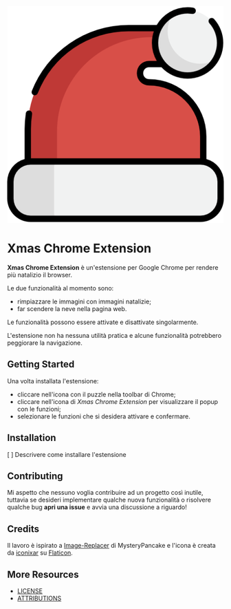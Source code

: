 ![Xmas Chrome Extension](icons/icon512.png)

# Xmas Chrome Extension

**Xmas Chrome Extension** è un'estensione per Google Chrome per rendere più natalizio il browser.

Le due funzionalità al momento sono:
 * rimpiazzare le immagini con immagini natalizie;
 * far scendere la neve nella pagina web.

Le funzionalità possono essere attivate e disattivate singolarmente.

L'estensione non ha nessuna utilità pratica e alcune funzionalità potrebbero peggiorare la navigazione.

## Getting Started

Una volta installata l'estensione:
 * cliccare nell'icona con il puzzle nella toolbar di Chrome;
 * cliccare nell'icona di _Xmas Chrome Extension_ per visualizzare il popup con le funzioni;
 * selezionare le funzioni che si desidera attivare e confermare.

## Installation

[ ] Descrivere come installare l'estensione

## Contributing

Mi aspetto che nessuno voglia contribuire ad un progetto così inutile, tuttavia se desideri implementare qualche nuova funzionalità o risolvere qualche bug **apri una issue** e avvia una discussione a riguardo!

## Credits

Il lavoro è ispirato a [Image-Replacer](https://github.com/MysteryPancake/Image-Replacer) di MysteryPancake e l'icona è creata da [iconixar](https://www.flaticon.com/authors/iconixar) su [Flaticon](https://www.flaticon.com/).

## More Resources

* [LICENSE](./LICENSE)
* [ATTRIBUTIONS](./ATTRIBUTIONS.md)
